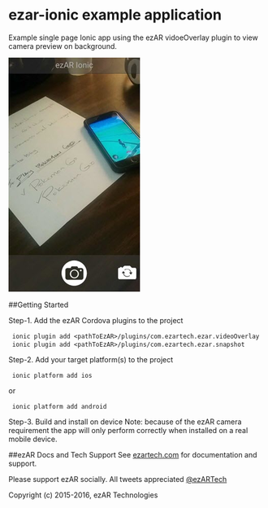 # ezar-ionic example application
Example single page Ionic app using the ezAR vidoeOverlay plugin to view camera 
preview on background.  

![screenshot](screenshot1.jpg) 

##Getting Started

Step-1.  Add the ezAR Cordova plugins to the project

     ionic plugin add <pathToEzAR>/plugins/com.ezartech.ezar.videoOverlay
     ionic plugin add <pathToEzAR>/plugins/com.ezartech.ezar.snapshot
     
Step-2.  Add your target platform(s) to the project

     ionic platform add ios
    
or

     ionic platform add android


Step-3.  Build and install on device
Note: because of the ezAR camera requirement the app will only perform correctly when installed on a real mobile device.


##ezAR Docs and Tech Support
See [ezartech.com](http://ezartech.com) for documentation and support.


Please support ezAR socially. All tweets appreciated [@ezARTech](https://twitter.com/ezartech)


Copyright (c) 2015-2016, ezAR Technologies
